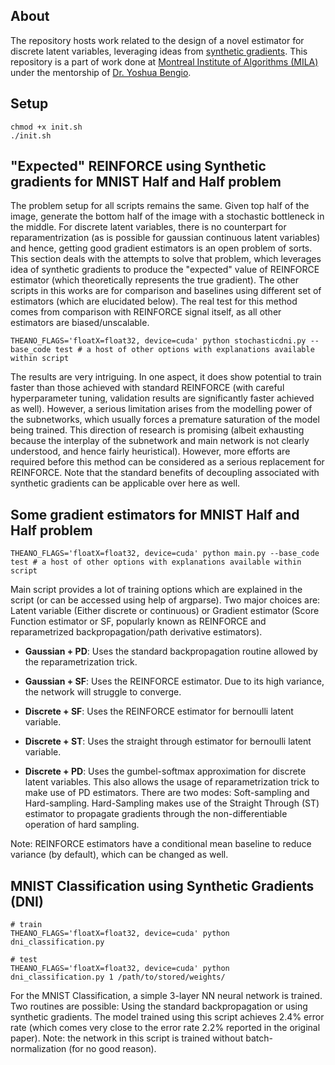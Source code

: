 ## About
The repository hosts work related to the design of a novel estimator for discrete latent variables, leveraging ideas from [synthetic gradients](https://arxiv.org/abs/1608.05343). This repository is a part of work done at [Montreal Institute of Algorithms (MILA)](https://mila.umontreal.ca/) under the mentorship of [Dr. Yoshua Bengio](http://www.iro.umontreal.ca/~bengioy/yoshua_en/).

## Setup
```
chmod +x init.sh
./init.sh
```
## "Expected" REINFORCE using Synthetic gradients for MNIST Half and Half problem
The problem setup for all scripts remains the same. Given top half of the image, generate the bottom half of the image with a stochastic bottleneck in the middle. For discrete latent variables, there is no counterpart for reparamentrization (as is possible for gaussian continuous latent variables) and hence, getting good gradient estimators is an open problem of sorts. This section deals with the attempts to solve that problem, which leverages idea of synthetic gradients to produce the "expected" value of REINFORCE estimator (which theoretically represents the true gradient). The other scripts in this works are for comparison and baselines using different set of estimators (which are elucidated below). The real test for this method comes from comparison with REINFORCE signal itself, as all other estimators are biased/unscalable.

```
THEANO_FLAGS='floatX=float32, device=cuda' python stochasticdni.py --base_code test # a host of other options with explanations available within script
```

The results are very intriguing. In one aspect, it does show potential to train faster than those achieved with standard REINFORCE (with careful hyperparameter tuning, validation results are significantly faster achieved as well). However, a serious limitation arises from the modelling power of the subnetworks, which usually forces a premature saturation of the model being trained. This direction of research is promising (albeit exhausting because the interplay of the subnetwork and main network is not clearly understood, and hence fairly heuristical). However, more efforts are required before this method can be considered as a serious replacement for REINFORCE. Note that the standard benefits of decoupling associated with synthetic gradients can be applicable over here as well.

## Some gradient estimators for MNIST Half and Half problem
```
THEANO_FLAGS='floatX=float32, device=cuda' python main.py --base_code test # a host of other options with explanations available within script
```

Main script provides a lot of training options which are explained in the script (or can be accessed using help of argparse). Two major choices are: Latent variable (Either discrete or continuous) or Gradient estimator (Score Function estimator or SF, popularly known as REINFORCE and reparametrized backpropagation/path derivative estimators).

- **Gaussian + PD**: Uses the standard backpropagation routine allowed by the reparametrization trick.

- **Gaussian + SF**: Uses the REINFORCE estimator. Due to its high variance, the network will struggle to converge.

- **Discrete + SF**: Uses the REINFORCE estimator for bernoulli latent variable.

- **Discrete + ST**: Uses the straight through estimator for bernoulli latent variable.

- **Discrete + PD**: Uses the gumbel-softmax approximation for discrete latent variables. This also allows the usage of reparametrization trick to make use of PD estimators. There are two modes: Soft-sampling and Hard-sampling. Hard-Sampling makes use of the Straight Through (ST) estimator to propagate gradients through the non-differentiable operation of hard sampling.

Note: REINFORCE estimators have a conditional mean baseline to reduce variance (by default), which can be changed as well. 
## MNIST Classification using Synthetic Gradients (DNI)
```
# train
THEANO_FLAGS='floatX=float32, device=cuda' python dni_classification.py

# test
THEANO_FLAGS='floatX=float32, device=cuda' python dni_classification.py 1 /path/to/stored/weights/
```

For the MNIST Classification, a simple 3-layer NN neural network is trained. Two routines are possible: Using the standard backpropagation or using synthetic gradients. The model trained using this script achieves 2.4% error rate (which comes very close to the error rate 2.2% reported in the original paper). Note: the network in this script is trained without batch-normalization (for no good reason).